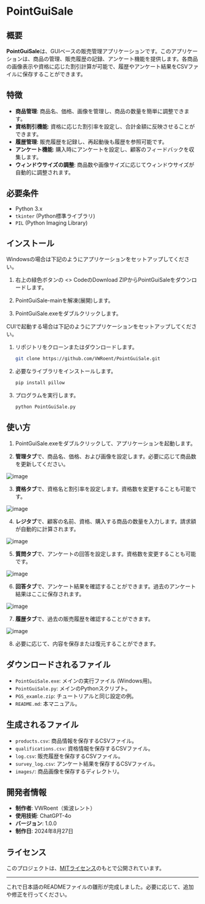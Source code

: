 # PointGuiSale

## 概要

**PointGuiSale**は、GUIベースの販売管理アプリケーションです。このアプリケーションは、商品の管理、販売履歴の記録、アンケート機能を提供します。各商品の画像表示や資格に応じた割引計算が可能で、履歴やアンケート結果をCSVファイルに保存することができます。

## 特徴

- **商品管理**: 商品名、価格、画像を管理し、商品の数量を簡単に調整できます。
- **資格割引機能**: 資格に応じた割引率を設定し、合計金額に反映させることができます。
- **履歴管理**: 販売履歴を記録し、再起動後も履歴を参照可能です。
- **アンケート機能**: 購入時にアンケートを設定し、顧客のフィードバックを収集します。
- **ウィンドウサイズの調整**: 商品数や画像サイズに応じてウィンドウサイズが自動的に調整されます。

## 必要条件

- Python 3.x
- `tkinter` (Python標準ライブラリ)
- `PIL` (Python Imaging Library)

## インストール

Windowsの場合は下記のようにアプリケーションをセットアップしてください。

1. 右上の緑色ボタンの <> CodeのDownload ZIPからPointGuiSaleをダウンロードします。

2. PointGuiSale-mainを解凍(展開)します。

3. PointGuiSale.exeをダブルクリックします。

CUIで起動する場合は下記のようにアプリケーションをセットアップしてください。

1. リポジトリをクローンまたはダウンロードします。
   ```bash
   git clone https://github.com/VWRoent/PointGuiSale.git
   ```

2. 必要なライブラリをインストールします。
   ```bash
   pip install pillow
   ```

3. プログラムを実行します。
   ```bash
   python PointGuiSale.py
   ```

## 使い方

1. PointGuiSale.exeをダブルクリックして、アプリケーションを起動します。

2. **管理タブ**で、商品名、価格、および画像を設定します。必要に応じて商品数を更新してください。

![image](https://github.com/user-attachments/assets/1a832dab-32ad-476c-bdc2-a663d9a41049)

3. **資格タブ**で、資格名と割引率を設定します。資格数を変更することも可能です。

![image](https://github.com/user-attachments/assets/5c2c0b35-8cf7-4f05-a886-16bdeca95f0b)

4. **レジタブ**で、顧客の名前、資格、購入する商品の数量を入力します。請求額が自動的に計算されます。

![image](https://github.com/user-attachments/assets/694cba92-ff1a-4318-98fc-18671c474994)

5. **質問タブ**で、アンケートの回答を設定します。資格数を変更することも可能です。

![image](https://github.com/user-attachments/assets/442d84e4-111a-4b50-a59b-5a7650cefd8f)

6. **回答タブ**で、アンケート結果を確認することができます。過去のアンケート結果はここに保存されます。

![image](https://github.com/user-attachments/assets/f9ff0c28-4d6e-4b15-b704-3295174f1538)

7. **履歴タブ**で、過去の販売履歴を確認することができます。

![image](https://github.com/user-attachments/assets/c87f4be2-f1bc-4145-a450-fe88e8f796ee)

8. 必要に応じて、内容を保存または復元することができます。

## ダウンロードされるファイル

- `PointGuiSale.exe`: メインの実行ファイル (Windows用)。
- `PointGuiSale.py`: メインのPythonスクリプト。
- `PGS_examle.zip`: チュートリアルと同じ設定の例。
- `README.md`: 本マニュアル。

## 生成されるファイル

- `products.csv`: 商品情報を保存するCSVファイル。
- `qualifications.csv`: 資格情報を保存するCSVファイル。
- `log.csv`: 販売履歴を保存するCSVファイル。
- `survey_log.csv`: アンケート結果を保存するCSVファイル。
- `images/`: 商品画像を保存するディレクトリ。

## 開発者情報

- **制作者**: VWRoent（紫波レント）
- **使用技術**: ChatGPT-4o
- **バージョン**: 1.0.0
- **制作日**: 2024年8月27日

## ライセンス

このプロジェクトは、[MITライセンス](LICENSE)のもとで公開されています。

---

これで日本語のREADMEファイルの雛形が完成しました。必要に応じて、追加や修正を行ってください。
